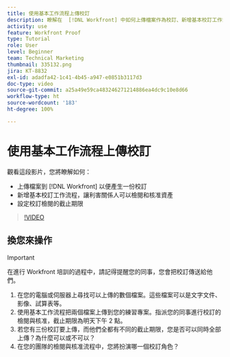 ```yaml
---
title: 使用基本工作流程上傳校訂
description: 瞭解在  [!DNL Workfront] 中如何上傳檔案作為校訂、新增基本校訂工作流程以便利害關係人進行檢閱與核准，以及設定校訂檢閱的截止期限。
activity: use
feature: Workfront Proof
type: Tutorial
role: User
level: Beginner
team: Technical Marketing
thumbnail: 335132.png
jira: KT-8832
exl-id: adadfa42-1c41-4b45-a947-e0851b3117d3
doc-type: video
source-git-commit: a25a49e59ca483246271214886ea4dc9c10e8d66
workflow-type: ht
source-wordcount: '183'
ht-degree: 100%

---
```


# 使用基本工作流程上傳校訂

觀看這段影片，您將瞭解如何：

* 上傳檔案到 [!DNL Workfront] 以便產生一份校訂
* 新增基本校訂工作流程，讓利害關係人可以檢閱和核准資產
* 設定校訂檢閱的截止期限

>[!VIDEO](https://video.tv.adobe.com/v/335132/?quality=12&learn=on)

## 換您來操作

>[!IMPORTANT]
>
>在進行 Workfront 培訓的過程中，請記得提醒您的同事，您會把校訂傳送給他們。


1. 在您的電腦或伺服器上尋找可以上傳的數個檔案。這些檔案可以是文字文件、影像、試算表等。
1. 使用基本工作流程把兩個檔案上傳到您的練習專案。指派您的同事進行校訂的檢閱與核准，截止期限為明天下午 2 點。
1. 若您有三份校訂要上傳，而他們全都有不同的截止期限，您是否可以同時全部上傳？為什麼可以或不可以？
1. 在您的團隊的檢閱與核准流程中，您將扮演哪一個校訂角色？

<!--
## Learn more
* Supported proofing file types
* Configure a proof
-->

<!--
## Guides
* Plan a basic workflow worksheet
* Upload proofs in Workfront
-->
